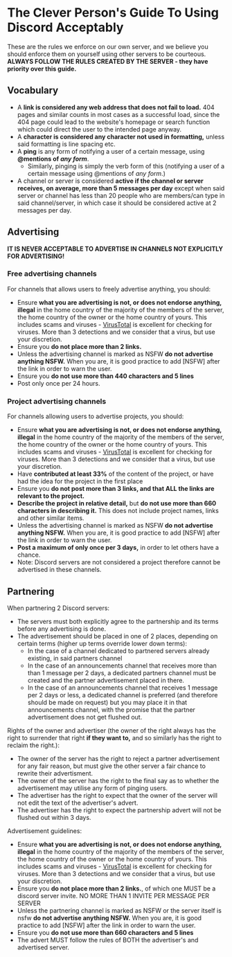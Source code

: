 # The Clever Person's Guide To Using Discord Acceptably
These are the rules we enforce on our own server, and we believe you should
enforce them on yourself using other servers to be courteous. **ALWAYS FOLLOW THE RULES
CREATED BY THE SERVER - they have priority over this guide.**

## Vocabulary
- A **link is considered any web address that does not fail to load.** 404 pages and similar
counts in most cases as a successful load, since the 404 page could lead to the website's
homepage or search function which could direct the user to the intended page anyway.
- A **character is considered any character not used in formatting,** unless said formatting is
line spacing etc.
- A **ping** is any form of notifying a user of a certain message, using **@mentions of _any form_**.
  - Similarly, pinging is simply the verb form of this (notifying a user of a certain message
  using @mentions of *any form*.)
- A channel or server is considered **active if the channel or server receives, on average, more than
5 messages per day** except when said server or channel has less than 20 people who are members/can type
in said channel/server, in which case it should be considered active at 2 messages per day.

## Advertising
**IT IS NEVER ACCEPTABLE TO ADVERTISE IN CHANNELS NOT EXPLICITLY FOR ADVERTISING!**

### Free advertising channels
For channels that allows users to freely advertise anything, you should:

- Ensure **what you are advertising is not, or does not endorse anything, illegal** in
the home country of the majority of the members of the server, the home country of the
owner or the home country of yours. This includes scams and viruses - [VirusTotal](https://virustotal.com)
is excellent for checking for viruses. More than 3 detections and we consider that a
virus, but use your discretion.
- Ensure you **do not place more than 2 links.**
- Unless the advertising channel is marked as NSFW **do not advertise anything NSFW.**
When you are, it is good practice to add [NSFW] after the link in order to warn the user.
- Ensure you **do not use more than 440 characters and 5 lines**
- Post only once per 24 hours.

### Project advertising channels
For channels allowing users to advertise projects, you should:

- Ensure **what you are advertising is not, or does not endorse anything, illegal** in
the home country of the majority of the members of the server, the home country of the
owner or the home country of yours. This includes scams and viruses - [VirusTotal](https://virustotal.com)
is excellent for checking for viruses. More than 3 detections and we consider that a
virus, but use your discretion.
- Have **contributed at least 33%** of the content of the project, or have had the idea for the project in
the first place
- Ensure you **do not post more than 3 links, and that ALL the links are relevant to the project.**
- **Describe the project in relative detail,** but **do not use more than 660 characters in describing it.**
This does not include project names, links and other similar items.
- Unless the advertising channel is marked as NSFW **do not advertise anything NSFW.**
When you are, it is good practice to add [NSFW] after the link in order to warn the user.
- **Post a maximum of only once per 3 days,** in order to let others have a chance.
- Note: Discord servers are not considered a project therefore cannot be advertised in these channels.

## Partnering
When partnering 2 Discord servers:

- The servers must both explicitly agree to the partnership and its terms before any advertising is done.
- The advertisement should be placed in one of 2 places, depending on certain terms (higher up terms override
lower down terms):
  - In the case of a channel dedicated to partnered servers already existing, in said partners channel
  - In the case of an announcements channel that receives more than than 1 message per 2 days, a dedicated
  partners channel must be created and the partner advertisement placed in there.
  - In the case of an announcements channel that receives 1 message per 2 days or less, a dedicated channel is
  preferred (and therefore should be made on request) but you may place it in that announcements channel, with the promise
  that the partner advertisement does not get flushed out.

Rights of the owner and advertiser (the owner of the right always has the right to surrender that right **if they want to,**
and so similarly has the right to reclaim the right.):
- The owner of the server has the right to reject a partner advertisement for any fair reason, but must give the other server a
fair chance to rewrite their advertisment.
- The owner of the server has the right to the final say as to whether the advertisement may utilise any form of pinging users.
- The advertiser has the right to expect that the owner of the server will not edit the text of the advertiser's advert.
- The advertiser has the right to expect the partnership advert will not be flushed out within 3 days.

Advertisement guidelines:
- Ensure **what you are advertising is not, or does not endorse anything, illegal** in
the home country of the majority of the members of the server, the home country of the
owner or the home country of yours. This includes scams and viruses - [VirusTotal](https://virustotal.com)
is excellent for checking for viruses. More than 3 detections and we consider that a
virus, but use your discretion.
- Ensure you **do not place more than 2 links.**, of which one MUST be a discord server invite. NO MORE THAN
1 INVITE PER MESSAGE PER SERVER
- Unless the partnering channel is marked as NSFW or the server itself is nsfw **do not advertise anything NSFW.**
When you are, it is good practice to add [NSFW] after the link in order to warn the user.
- Ensure you **do not use more than 660 characters and 5 lines**
- The advert MUST follow the rules of BOTH the advertiser's and advertised server.
